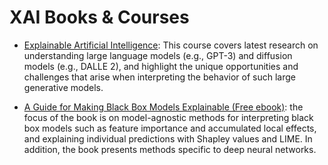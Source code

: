 # XAI Books & Courses

* [Explainable Artificial Intelligence](https://interpretable-ml-class.github.io/): This course  covers latest research on understanding large language models (e.g., GPT-3) and diffusion models (e.g., DALLE 2), and highlight the unique opportunities and challenges that arise when interpreting the behavior of such large generative models. 

* [A Guide for Making Black Box Models Explainable (Free ebook)](https://christophm.github.io/interpretable-ml-book/): the focus of the book is on model-agnostic methods for interpreting black box models such as feature importance and accumulated local effects, and explaining individual predictions with Shapley values and LIME. In addition, the book presents methods specific to deep neural networks.
